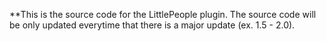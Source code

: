 **This is the source code for the LittlePeople plugin. The source code will be only updated everytime that there is a major update (ex. 1.5 - 2.0).
